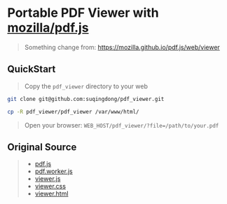 # Portable PDF Viewer with [mozilla/pdf.js](https://github.com/mozilla/pdf.js)
> Something change from: https://mozilla.github.io/pdf.js/web/viewer

## QuickStart
> Copy the `pdf_viewer` directory to your web
```bash
git clone git@github.com:suqingdong/pdf_viewer.git

cp -R pdf_viewer/pdf_viewer /var/www/html/
```
> Open your browser: `WEB_HOST/pdf_viewer/?file=/path/to/your.pdf`


## Original Source
> - [pdf.js](https://mozilla.github.io/pdf.js/build/pdf.js)
> - [pdf.worker.js](https://mozilla.github.io/pdf.js/build/pdf.worker.js)
> - [viewer.js](https://mozilla.github.io/pdf.js/web/viewer.js)
> - [viewer.css](https://mozilla.github.io/pdf.js/web/viewer.css)
> - [viewer.html](https://mozilla.github.io/pdf.js/web/viewer.html)



